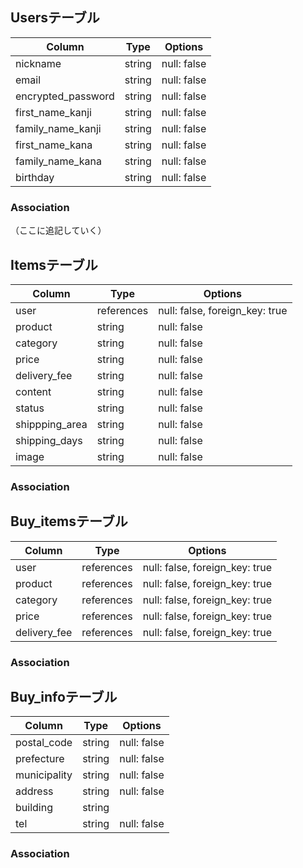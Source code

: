 ## Usersテーブル

| Column             | Type   | Options     |
| ------------------ | ------ | ----------- |
| nickname           | string | null: false |
| email              | string | null: false |
| encrypted_password | string | null: false |
| first_name_kanji   | string | null: false |
| family_name_kanji  | string | null: false |
| first_name_kana    | string | null: false |
| family_name_kana   | string | null: false |
| birthday           | string | null: false |


### Association
（ここに追記していく）

## Itemsテーブル

| Column             | Type       | Options                        |
| ------------------ | ---------- | ------------------------------ |
| user               | references | null: false, foreign_key: true |
| product            | string     | null: false                    |
| category           | string     | null: false                    |
| price              | string     | null: false                    |
| delivery_fee       | string     | null: false                    | 
| content            | string     | null: false                    | 
| status             | string     | null: false                    |   
| shippping_area     | string     | null: false                    | 
| shipping_days      | string     | null: false                    |
| image              | string     | null: false                    |


### Association

## Buy_itemsテーブル

| Column             | Type       | Options                        |
| ------------------ | ---------- | ------------------------------ |
| user               | references | null: false, foreign_key: true |
| product            | references | null: false, foreign_key: true |
| category           | references | null: false, foreign_key: true |
| price              | references | null: false, foreign_key: true |
| delivery_fee       | references | null: false, foreign_key: true |


### Association

## Buy_infoテーブル

| Column             | Type   | Options     |
| ------------------ | ------ | ----------- |
| postal_code        | string | null: false |
| prefecture         | string | null: false |
| municipality       | string | null: false |
| address            | string | null: false |
| building           | string |             |
| tel                | string | null: false |

### Association
